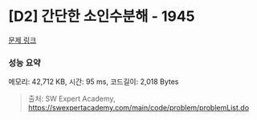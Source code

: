 # [D2] 간단한 소인수분해 - 1945 

[문제 링크](https://swexpertacademy.com/main/code/problem/problemDetail.do?contestProbId=AV5Pl0Q6ANQDFAUq) 

### 성능 요약

메모리: 42,712 KB, 시간: 95 ms, 코드길이: 2,018 Bytes



> 출처: SW Expert Academy, https://swexpertacademy.com/main/code/problem/problemList.do